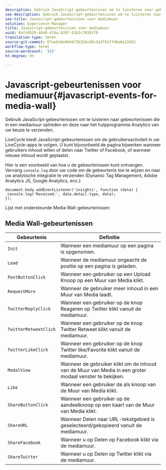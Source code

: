 ```yaml
---
description: Gebruik JavaScript-gebeurtenissen om te luisteren naar gebeurtenissen die in een mediamuur optreden en deze naar het hulpprogramma Analytics van uw keuze te verzenden.
seo-description: Gebruik JavaScript-gebeurtenissen om te luisteren naar gebeurtenissen die in een mediamuur optreden en deze naar het hulpprogramma Analytics van uw keuze te verzenden.
seo-title: Javascript-gebeurtenissen voor mediamuur
solution: Experience Manager
title: Javascript-gebeurtenissen voor mediamuur
uuid: 8afc0529-4640-476a-b207-91b2c70101f0
translation-type: tm+mt
source-git-commit: 67aeb3de964473b326c88c3a3f81ff48a6a12652
workflow-type: tm+mt
source-wordcount: '315'
ht-degree: 0%

---
```



# Javascript-gebeurtenissen voor mediamuur{#javascript-events-for-media-wall}

Gebruik JavaScript-gebeurtenissen om te luisteren naar gebeurtenissen die in een mediamuur optreden en deze naar het hulpprogramma Analytics van uw keuze te verzenden.

LiveCycle biedt JavaScript-gebeurtenissen om de gebruikersactiviteit in uw LiveCycle-apps te volgen. U kunt bijvoorbeeld de pagina bijwerken wanneer gebruikers inhoud willen of delen naar Twitter of Facebook, of wanneer nieuwe inhoud wordt geplaatst.

Hier is een voorbeeld van hoe u de gebeurtenissen kunt ontvangen. Vervang `console.log` door uw code om de gebeurtenis toe te wijzen en naar uw analytische integratie te verzenden (Dynamic Tag Management, Adobe Analytics JS, Google Analytics, enz.):

```
document.body.addEventListener('insights', function (data) { 
 console.log('Received:', data.detail.type, data); 
});
```

Lijst met ondersteunde Media Wall-gebeurtenissen:

## Media Wall-gebeurtenissen

| Gebeurtenis | Definitie |
|---|---|
| `Init` | Wanneer een mediamuur op een pagina is opgenomen. |
| `Load` | Wanneer de mediamuur ongeacht de positie op een pagina is geladen. |
| `PostButtonClick` | Wanneer een gebruiker op een Upload Knoop op een Muur van Media klikt. |
| `RequestMore` | Wanneer de gebruiker meer inhoud in een Muur van Media laadt. |
| `TwitterReplyClick` | Wanneer een gebruiker op de knop Reageren op Twitter klikt vanuit de mediamuur. |
| `TwitterRetweetClick` | Wanneer een gebruiker op de knop Twitter Retweet klikt vanuit de mediamuur. |
| `TwitterLikeClick` | Wanneer een gebruiker op de knop Twitter like/Favorite klikt vanuit de mediamuur. |
| `ModalView` | Wanneer de gebruiker klikt om de inhoud van de Muur van Media in een groter modaal venster te bekijken. |
| `Like` | Wanneer een gebruiker de als knoop van de Muur van Media klikt. |
| `ShareButtonClick` | Wanneer een gebruiker op de aandeelknoop op een kaart van de Muur van Media klikt. |
| `ShareURL` | Wanneer Delen naar URL-tekstgebied is geselecteerd/gekopieerd vanuit de mediamuur. |
| `ShareFacebook` | Wanneer u op Delen op Facebook klikt via de mediamuur. |
| `ShareTwitter` | Wanneer u op Delen op Twitter klikt via de mediamuur. |

